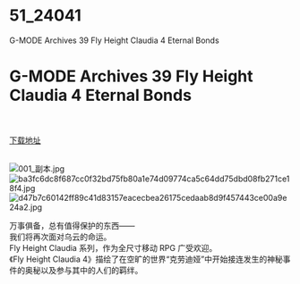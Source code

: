 # 51_24041
G-MODE Archives 39 Fly Height Claudia 4 Eternal Bonds
# G-MODE Archives 39 Fly Height Claudia 4 Eternal Bonds
 <br/></br>
[下载地址](https://www.switch520.cc/article/24041 "下载地址")
<br/></br>

<p><img title="001_副本.jpg" src="https://www.switch520.cc/muke_img/2021_11_02_494364294eb9d.jpg" alt="001_副本.jpg"><br>
<img title="ba3fc6dc8f687cc0f32bd75fb80a1e74d09774ca5c64dd75dbd08fb271ce18f4.jpg" src="https://www.switch520.cc/muke_img/2021_11_02_557d921e68f6f.jpg" alt="ba3fc6dc8f687cc0f32bd75fb80a1e74d09774ca5c64dd75dbd08fb271ce18f4.jpg"><br>
<img title="d47b7c60142ff89c41d83157eacecbea26175cedaab8d9f457443ce00a9e24a2.jpg" src="https://www.switch520.cc/muke_img/2021_11_02_fe7cc252ead2d.jpg" alt="d47b7c60142ff89c41d83157eacecbea26175cedaab8d9f457443ce00a9e24a2.jpg"></p>
<p>万事俱备，总有值得保护的东西——<br>
我们将再次面对乌云的命运。<br>
Fly Height Claudia 系列，作为全尺寸移动 RPG 广受欢迎。<br>
《Fly Height Claudia 4》描绘了在空旷的世界“克劳迪娅”中开始接连发生的神秘事件的奥秘以及参与其中的人们的羁绊。</p>



